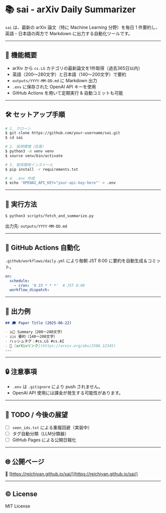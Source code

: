 # 📚 sai - arXiv Daily Summarizer

`sai` は、最新の arXiv 論文（特に Machine Learning 分野）を毎日 1 件要約し、
英語・日本語の両方で Markdown に出力する自動化ツールです。

---

## 🚀 機能概要

* arXiv から `cs.LG` カテゴリの最新論文を1件取得（過去365日以内）
* 英語（200〜280文字）と日本語（140〜200文字）で要約
* `outputs/YYYY-MM-DD.md` に Markdown 出力
* `.env` に保存された OpenAI API キーを使用
* GitHub Actions を用いて定期実行 & 自動コミットも可能

---

## 🛠 セットアップ手順

```bash
# 1. クローン
$ git clone https://github.com/your-username/sai.git
$ cd sai

# 2. 仮想環境（任意）
$ python3 -m venv venv
$ source venv/bin/activate

# 3. 依存関係インストール
$ pip install -r requirements.txt

# 4. .env 作成
$ echo 'OPENAI_API_KEY="your-api-key-here"' > .env
```

---

## 📄 実行方法

```bash
$ python3 scripts/fetch_and_summarize.py
```

出力先: `outputs/YYYY-MM-DD.md`

---

## 📅 GitHub Actions 自動化

`.github/workflows/daily.yml` により毎朝 JST 8:00 に要約を自動生成＆コミット。

```yaml
on:
  schedule:
    - cron: '0 23 * * *'  # JST 8:00
  workflow_dispatch:
```

---

## 🧐 出力例

```markdown
## 🎓 Paper Title (2025-06-22)

- 🇬🋧 Summary（200〜280文字）
- 🇨🇭 要約（140〜200文字）
- ハッシュタグ：#cs.LG #cs.AI
- 🔗 [arXivリンク](https://arxiv.org/abs/2506.12345)
---
```

---

## 🔒 注意事項

* `.env` は `.gitignore` により push されません。
* OpenAI API 使用には課金が発生する可能性があります。

---

## 🧰 TODO / 今後の展望

* [ ] `seen_ids.txt` による重複回避（実装中）
* [ ] タグ自動分類（LLM分類器）
* [ ] GitHub Pages による公開日報化

---

## 🌐 公開ページ

📄 [https://reichiyan.github.io/sai/](https://reichiyan.github.io/sai/)

---

## ©️ License

MIT License
